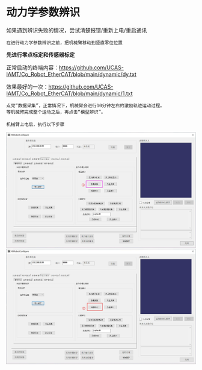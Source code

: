 # 动力学参数辨识

如果遇到辨识失败的情况，尝试清楚报错/重新上电/重启通讯
```
在进行动力学参数辨识之前，把机械臂移动到竖直零位位置
```
**先进行零点标定和传感器标定**

正常启动的终端内容：https://github.com/UCAS-IAMT/Co_Robot_EtherCAT/blob/main/dynamic/dy.txt

效果最好的一次：https://github.com/UCAS-IAMT/Co_Robot_EtherCAT/blob/main/dynamic/1.txt
```
点完“数据采集”，正常情况下，机械臂会进行10分钟左右的激励轨迹运动过程。
等机械臂完成整个运动之后，再点击“模型辨识”。

机械臂上电后，执行以下步骤
```
![](https://github.com/UCAS-IAMT/Co_Robot_EtherCAT/blob/main/dynamic/11.jpg)
![](https://github.com/UCAS-IAMT/Co_Robot_EtherCAT/blob/main/dynamic/22.jpg)
